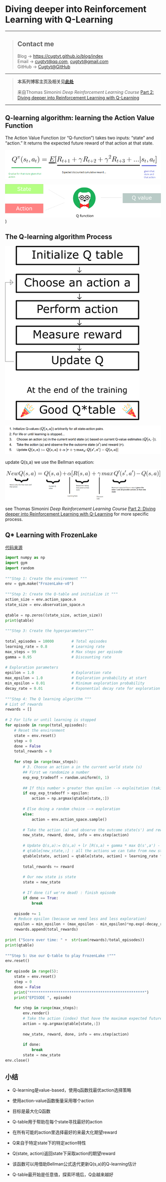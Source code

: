 # Diving deeper into Reinforcement Learning with Q-Learning

---
> ## Contact me
> Blog -> <https://cugtyt.github.io/blog/index>  
> Email -> <cugtyt@qq.com>, <cugtyt@gmail.com>  
> GitHub -> [Cugtyt@GitHub](https://github.com/Cugtyt)

---

> **本系列博客主页及相关见**[**此处**](https://cugtyt.github.io/blog/rl-notes/index)  
>
> 来自Thomas Simonini *Deep Reinforcement Learning Course* [Part 2: Diving deeper into Reinforcement Learning with Q-Learning](https://medium.freecodecamp.org/diving-deeper-into-reinforcement-learning-with-q-learning-c18d0db58efe)

---

## Q-learning algorithm: learning the Action Value Function

The Action Value Function (or “Q-function”) takes two inputs: “state” and “action.” It returns the expected future reward of that action at that state.

![q-func-eq](R/q-func-eq.png)

![q-func-eq](R/q-func-fig.png))

## The Q-learning algorithm Process

![q-learning-alog1](R/q-learning-alog1.png)

![q-learning-alog2](R/q-learning-alog2.png)

update Q(s,a) we use the Bellman equation:

![bellman-eq](R/bellman-eq.png)

see Thomas Simonini *Deep Reinforcement Learning Course* [Part 2: Diving deeper into Reinforcement Learning with Q-Learning](https://medium.freecodecamp.org/diving-deeper-into-reinforcement-learning-with-q-learning-c18d0db58efe)
 for more specific process.

## Q* Learning with FrozenLake

[代码来源](https://gist.github.com/simoninithomas/baafe42d1a665fb297ca669aa2fa6f92#file-q-learning-with-frozenlake-ipynb)

``` python
import numpy as np
import gym
import random

"""Step 1: Create the environment """
env = gym.make("FrozenLake-v0")

"""Step 2: Create the Q-table and initialize it """
action_size = env.action_space.n
state_size = env.observation_space.n

qtable = np.zeros((state_size, action_size))
print(qtable)

"""Step 3: Create the hyperparameters"""

total_episodes = 10000        # Total episodes
learning_rate = 0.8           # Learning rate
max_steps = 99                # Max steps per episode
gamma = 0.95                  # Discounting rate

# Exploration parameters
epsilon = 1.0                 # Exploration rate
max_epsilon = 1.0             # Exploration probability at start
min_epsilon = 0.01            # Minimum exploration probability
decay_rate = 0.01             # Exponential decay rate for exploration prob

"""Step 4: The Q learning algorithm """
# List of rewards
rewards = []

# 2 For life or until learning is stopped
for episode in range(total_episodes):
    # Reset the environment
    state = env.reset()
    step = 0
    done = False
    total_rewards = 0

    for step in range(max_steps):
        # 3. Choose an action a in the current world state (s)
        ## First we randomize a number
        exp_exp_tradeoff = random.uniform(0, 1)

        ## If this number > greater than epsilon --> exploitation (taking the biggest Q value for this state)
        if exp_exp_tradeoff > epsilon:
            action = np.argmax(qtable[state,:])

        # Else doing a random choice --> exploration
        else:
            action = env.action_space.sample()

        # Take the action (a) and observe the outcome state(s') and reward (r)
        new_state, reward, done, info = env.step(action)

        # Update Q(s,a):= Q(s,a) + lr [R(s,a) + gamma * max Q(s',a') - Q(s,a)]
        # qtable[new_state,:] : all the actions we can take from new state
        qtable[state, action] = qtable[state, action] + learning_rate * (reward + gamma * np.max(qtable[new_state, :]) - qtable[state, action])

        total_rewards += reward

        # Our new state is state
        state = new_state

        # If done (if we're dead) : finish episode
        if done == True:
            break

    episode += 1
    # Reduce epsilon (because we need less and less exploration)
    epsilon = min_epsilon + (max_epsilon - min_epsilon)*np.exp(-decay_rate*episode
    rewards.append(total_rewards)

print ("Score over time: " +  str(sum(rewards)/total_episodes))
print(qtable)

"""Step 5: Use our Q-table to play FrozenLake !"""
env.reset()

for episode in range(5):
    state = env.reset()
    step = 0
    done = False
    print("****************************************************")
    print("EPISODE ", episode)

    for step in range(max_steps):
        env.render()
        # Take the action (index) that have the maximum expected future reward given that state
        action = np.argmax(qtable[state,:])

        new_state, reward, done, info = env.step(action)

        if done:
            break
        state = new_state
env.close()
```

## 小结

- Q-learning是value-based，使用q函数找最优action选择策略

- 使用action-value函数衡量采用哪个action

- 目标是最大化Q函数

- Q-table用于帮助在每个state寻找最好的action

- 在所有可能的action里选择最好的来最大化期望reward

- Q来自于特定state下的特定action特性

- Q(state, action)返回state下采取action的期望reward

- 该函数可以用借助Bellman公式迭代更新Q(s,a)的Q-learning估计

- Q-table最开始是任意值，探索环境后，Q会越来越好